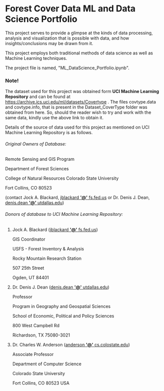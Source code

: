 # Forest Cover Data ML and Data Science Portfolio

This project serves to provide a glimpse at the kinds of data processing, analysis and visualization that is possible with data, and how insights/conclusions may be drawn from it. 

This project employs both traditional methods of data science as well as Machine Learning techniques.

The project file is named, "ML_DataScience_Portfolio.ipynb".

### Note!

The dataset used for this project was obtained form **UCI Machine Learning Repository** and can be found at https://archive.ics.uci.edu/ml/datasets/Covertype . The files covtype.data and covtype.info, that is present in the Dataset_CoverType folder was obtained from here. So, should the reader wish to try and work with the same data, kindly use the above link to obtain it.

Details of the source of data used for this project as mentioned on UCI Machine Learning Repository is as follows.

###### Original Owners of Database:

Remote Sensing and GIS Program  

Department of Forest Sciences 

College of Natural Resources
Colorado State University 

Fort Collins, CO 80523 

(contact Jock A. Blackard, <u>jblackard <b>'@'</b> fs.fed.us</u> or Dr. Denis J. Dean, <u>denis.dean <b>'@'</b> utdallas.edu</u>)  

###### Donors of database to UCI Machine Learning Repository:

1. Jock A. Blackard (<u>jblackard <b>'@'</b> fs.fed.us</u>)  
   
   GIS Coordinator  
   
   USFS - Forest Inventory & Analysis  
   
   Rocky Mountain Research Station  
   
   507 25th Street 
   
   Ogden, UT 84401  

2. Dr. Denis J. Dean (<u>denis.dean <b>'@'</b> utdallas.edu</u>)  
   
   Professor  
   
   Program in Geography and Geospatial Sciences  
   
   School of Economic, Political and Policy Sciences  
   
   800 West Campbell Rd  
   
   Richardson, TX 75080-3021  

3. Dr. Charles W. Anderson (<u>anderson <b>'@'</b> cs.colostate.edu</u>)  
   
   Associate Professor  
   
   Department of Computer Science  
   
   Colorado State University  
   
   Fort Collins, CO 80523 USA


